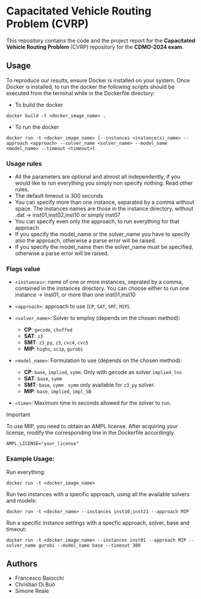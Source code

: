 # Capacitated Vehicle Routing Problem (CVRP)

This repository contains the code and the project report for the **Capacitated Vehicle Routing Problem** (CVRP) repository for the **CDMO-2024 exam**.

## Usage

To reproduce our results, ensure Docker is installed on your system. Once Docker is installed, to run the docker the following scripts should be executed from the terminal while in the Dockerfile directory:

- To build the docker
```
docker build -t <docker_image_name> .
```
- To run the docker
```
docker run -t <docker_image_name> [--instances <instance(s)_name> --approach <approach> --solver_name <solver_name> --model_name <model_name> --timeout <timeout>]
```

### Usage rules
 * All the parameters are optional and almost all independently, if you would like to run everything you simply non specify nothing. Read other rules.
 * The default timeout is 300 seconds
 * You can specify more than one instance, separated by a comma without space. The instances names are those in the instance directory, without .dat -> inst01,inst02,inst10 or simply inst07
 * You can specify even only the approach, to run everything for that approach 
 * If you specify the model_name or the solver_name you have to specify also the approach, otherwise a parse error will be raised.
 * If you specify the model_name then the solver_name must be specified, otherwise a parse error will be raised.

### Flags value

* `<instances>`: name of one or more instances, seprated by a comma, contained in the instances directory. You can choose either to run one instance -> inst01, or more than one inst01,inst10
* `<approach>`: approach to use (`CP`, `SAT`, `SMT`, `MIP`).
* `<solver_name>`: Solver to employ (depends on the chosen method):
    - **CP**: `gecode`, `chuffed`
    - **SAT**: `z3`
    - **SMT**: `z3_py`, `z3`, `cvc4`, `cvc5`
    - **MIP**: `highs`, `scip`, `gurobi`
* `<model_name>`: Formulation to use (depends on the chosen method):
    - **CP**: `base`, `implied`, `symm`. Only with gecode as solver `implied_lns`
    - **SAT**: `base`, `symm`
    - **SMT**: `base`, `symm` . `symm` only available for `z3_py` solver. 
    - **MIP**: `base`, `implied`, `impl_SB`

* `<time>`: Maximum time in seconds allowed for the solver to run.

> [!IMPORTANT]
> To use MIP, you need to obtain an AMPL license. After acquiring your license, modify the corresponding line in the Dockerfile accordingly.

```{dockerfile}
AMPL_LICENSE="your_license"
```

### Example Usage:
Run everything:
```
docker run -t <docker_image_name>
```

Run two instances with a specific approach, using all the available solvers and models:
```
docker run -t <docker_name> --instances inst10,inst21 --approach MIP
```

Run a specific instance settings with a specfic approach, solver, base and timeout:
```
docker run -t <docker_image_name> --instances inst01 --approach MIP --solver_name gurobi --model_name base --timeout 300
```

## Authors

- Francesco Baiocchi
- Christian Di Buò
- Simone Reale
